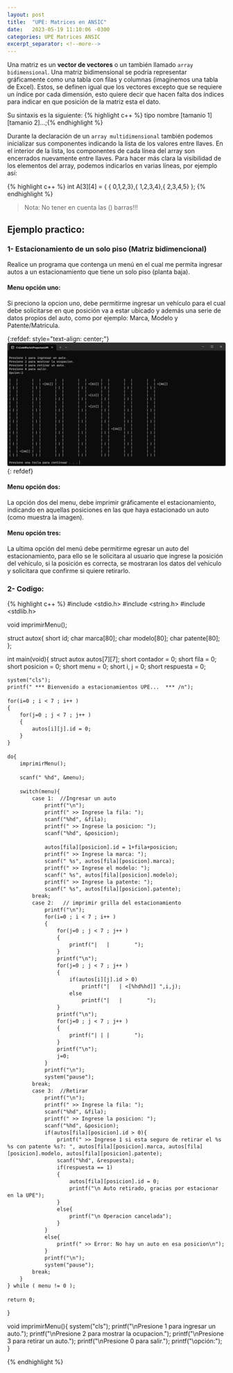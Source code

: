 ```yaml
---
layout: post
title:  "UPE: Matrices en ANSIC"
date:   2023-05-19 11:10:06 -0300
categories: UPE Matrices ANSIC
excerpt_separator: <!--more-->
---
```


Una matriz es un **vector de vectores** o un también llamado `array bidimensional`. Una matriz bidimensional se podría representar gráficamente como una tabla con filas y columnas (imaginemos una tabla de Excel). <!--more--> Estos, se definen igual que los vectores excepto que se requiere un índice por cada dimensión, esto quiere decir que hacen falta dos índices para indicar en que posición de la matriz esta el dato.

Su sintaxis es la siguiente: {% highlight c++ %} tipo nombre [tamanio 1][tamanio 2]...;{% endhighlight %}

Durante la declaración de un `array multidimensional` también podemos inicializar sus componentes indicando la lista de los valores entre llaves. En el interior de la lista, los componentes de cada línea del array son encerrados nuevamente entre llaves. Para hacer más clara la visibilidad de los elementos del array, podemos indicarlos en varias líneas, por ejemplo así:

{% highlight c++ %}
    int A[3][4] = { \{ 0,1,2,3},{ 1,2,3,4},{ 2,3,4,5} \}; 
{% endhighlight %}
> Nota: No tener en cuenta las (\) barras!!!

## Ejemplo practico:

### 1- Estacionamiento de un solo piso (Matriz bidimencional)
Realice un programa que contenga un menú en el cual me permita ingresar autos a un estacionamiento que tiene un solo piso (planta baja). 

#### Menu opción uno:

Si preciono la opcion uno, debe permitirme ingresar un vehículo para el cual debe solicitarse en que posición va a estar ubicado y además una serie de datos propios del auto, como por ejemplo: Marca, Modelo y Patente/Matricula.

{:refdef: style="text-align: center;"}
![Image](/imgs/matrix_1.png)
{: refdef}

#### Menu opción dos:

La opción dos del menu, debe imprimir gráficamente el estacionamiento, indicando en aquellas posiciones en las que haya estacionado un auto (como muestra la imagen).

#### Menu opción tres:
La ultima opción del menú debe permitirme egresar un auto del estacionamiento, para ello se le solicitara al usuario que ingrese la posición del vehículo, si la posición es correcta, se mostraran los datos del vehículo y solicitara que confirme si quiere retirarlo.

### 2- Codigo:

{% highlight c++ %}
#include <stdio.h>
#include <string.h>
#include <stdlib.h>

void imprimirMenu();

struct autox{
    short id;
    char marca[80];
    char modelo[80];
    char patente[80];
};

int main(void){
    struct autox autos[7][7];
    short contador = 0;
    short fila = 0;
    short posicion = 0;
    short menu = 0;
    short i, j = 0;
    short respuesta = 0;

    system("cls");
    printf(" *** Bienvenido a estacionamientos UPE...  *** /n");

    for(i=0 ; i < 7 ; i++ )
    {
        for(j=0 ; j < 7 ; j++ )
        {
            autos[i][j].id = 0;
        }
    }

    do{
        imprimirMenu();

        scanf(" %hd", &menu);

        switch(menu){
            case 1:  //Ingresar un auto
                printf("\n");
                printf(" >> Ingrese la fila: ");
                scanf("%hd", &fila);
                printf(" >> Ingrese la posicion: ");
                scanf("%hd", &posicion);

                autos[fila][posicion].id = 1+fila+posicion;
                printf(" >> Ingrese la marca: ");
                scanf(" %s", autos[fila][posicion].marca);
                printf(" >> Ingrese el modelo: ");
                scanf(" %s", autos[fila][posicion].modelo);
                printf(" >> Ingrese la patente: ");
                scanf(" %s", autos[fila][posicion].patente);
            break;
            case 2:   // imprimir grilla del estacionamiento
                printf("\n");
                for(i=0 ; i < 7 ; i++ )
                {
                    for(j=0 ; j < 7 ; j++ )
                    {
                        printf("|   |        ");
                    }
                    printf("\n");
                    for(j=0 ; j < 7 ; j++ )
                    {
                        if(autos[i][j].id > 0)
                            printf("|   | <[%hd%hd]] ",i,j);
                        else
                            printf("|   |        ");
                    }
                    printf("\n");
                    for(j=0 ; j < 7 ; j++ )
                    {
                        printf("| | |        ");
                    }
                    printf("\n");
                    j=0;
                }
                printf("\n");
                system("pause");
            break;
            case 3:  //Retirar
                printf("\n");
                printf(" >> Ingrese la fila: ");
                scanf("%hd", &fila);
                printf(" >> Ingrese la posicion: ");
                scanf("%hd", &posicion);
                if(autos[fila][posicion].id > 0){
                    printf(" >> Ingrese 1 si esta seguro de retirar el %s %s con patente %s?: ", autos[fila][posicion].marca, autos[fila][posicion].modelo, autos[fila][posicion].patente);
                    scanf("%hd", &respuesta);
                    if(respuesta == 1)
                    {
                        autos[fila][posicion].id = 0;
                        printf("\n Auto retirado, gracias por estacionar en la UPE");
                    }
                    else{
                        printf("\n Operacion cancelada");
                    }
                }
                else{
                    printf(" >> Error: No hay un auto en esa posicion\n");
                }
                printf("\n");
                system("pause");
            break;
        }
    } while ( menu != 0 );

    return 0;
}

void imprimirMenu(){
        system("cls");
        printf("\nPresione 1 para ingresar un auto.");
        printf("\nPresione 2 para mostrar la ocupacion.");
        printf("\nPresione 3 para retirar un auto.");
        printf("\nPresione 0 para salir.");
        printf("\opción:");
}

{% endhighlight %}
